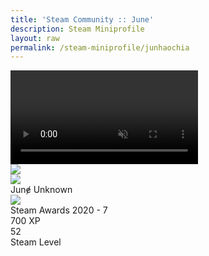```yaml
---
title: 'Steam Community :: June'
description: Steam Miniprofile
layout: raw
permalink: /steam-miniprofile/junhaochia
---
```

<div id="steam_miniprofile" width="328px" height="210px">	<!-- Background -->
			<div class="miniprofile_nameplatecontainer">
			<video class="miniprofile_nameplate" playsinline="" autoplay="" muted="" loop="">
									<source src="https://cdn.cloudflare.steamstatic.com/steamcommunity/public/images/items/570/f9e16cabdadbff85067517ffab58be0e47448dd0.webm" type="video/webm">
							</video>
		</div>
		<div class="miniprofile_playersection text_shadow">
		<!-- Player avatar/name stuff -->
				<div class="playersection_avatar_frame">
			<img src="https://cdn.cloudflare.steamstatic.com/steamcommunity/public/images/items/570/c6a479fae8979bc9c1a02378e488e3ce06b52cb1.png">
		</div>
				<div class="playersection_avatar border_color_offline">
							<img src="https://cdn.cloudflare.steamstatic.com/steamcommunity/public/images/avatars/ff/ff83de9457750c666e89abe027e554331854f221_medium.jpg" srcset="https://cdn.cloudflare.steamstatic.com/steamcommunity/public/images/avatars/ff/ff83de9457750c666e89abe027e554331854f221_medium.jpg 1x, https://cdn.cloudflare.steamstatic.com/steamcommunity/public/images/avatars/ff/ff83de9457750c666e89abe027e554331854f221_full.jpg 2x">					</div>
		<div class="player_content">
			<span class="persona offline">Junɇ</span>
										<span class="friend_status_offline">Unknown</span>
					</div>
	</div>
		<div class="miniprofile_detailssection miniprofile_backdropblur not_in_game miniprofile_backdrop">
				<div class="miniprofile_featuredcontainer">
			<img src="https://cdn.cloudflare.steamstatic.com/steamcommunity/public/images/items/1465680/394b719d66d11de06708235909a4830a9645fc20.png" class="badge_icon">
			<div class="description">
				<div class="name">Steam Awards 2020 - 7</div>
				<div class="xp">700 XP</div>
			</div>
		</div>
				<div class="miniprofile_featuredcontainer">
			<div class="friendPlayerLevel lvl_50"><span class="friendPlayerLevelNum">52</span></div>			<div class="description">
				<div class="name">Steam Level</div>
			</div>
		</div>
	</div>
</div>
<script>
var head  = document.getElementsByTagName('head')[0];
var link  = document.createElement('link');
link.id   = "steam_miniprofile";
link.rel  = 'stylesheet';
link.type = 'text/css';
link.href = 'https://www.junhao.page/assets/css/steam_miniprofile.css';
link.media = 'all';
head.appendChild(link);
</script>